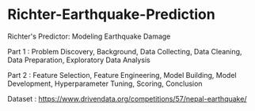 # Richter-Earthquake-Prediction
Richter's Predictor: Modeling Earthquake Damage <div>

  Part 1 : Problem Discovery, Background, Data Collecting, Data Cleaning, Data Preparation, Exploratory Data Analysis <div>
  Part 2 : Feature Selection, Feature Engineering, Model Building, Model Development, Hyperparameter Tuning, Scoring, Conclusion
  
Dataset : https://www.drivendata.org/competitions/57/nepal-earthquake/
